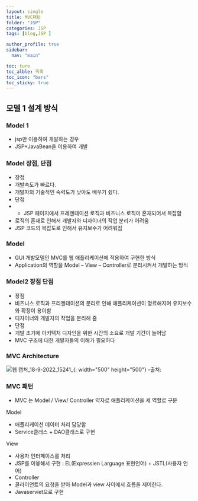 ```yaml
---
layout: single
title: MVC패턴
folder: "JSP"
categories: JSP
tags: [blog,JSP ]

author_profile: true
sidebar:
  nav: "main"

toc: ture
toc_alble: 목록
toc_icon: "bars"
toc_sticky: true
---
```

## 모델 1 설계 방식
### Model 1
* jsp만 이용하여 개발하는 경우
* JSP+JavaBean을 이용하여 개발

### Model 장점, 단점
* 장점
* 개발속도가 빠르다.
* 개발자의 기술적인 숙력도가 낮아도 배우기 슀다.
* 단점
* - JSP 페이지에서 프레젠테이션 로직과 비즈니스 로직이    혼재되어서 복잡함
*  로직의 혼재로 인해서 개발자와 디자이너의 작업 분리가 어려움
*  JSP 코드의 복잡도로 인해서 유지보수가 어려워짐

### Model 
* GUI 개발모델인 MVC를 웹 애플리케이션에 적용하여 구현한 방식
*  Application의 역할을 Model – View – Controller로 분리시켜서 개발하는 방식

### Model2 장점 단점
* 장점
* 비즈니스 로직과 프리젠테이션의 분리로 인해 애플리케이션이 명료해지며 유지보수와 확장이 용이함
*  디자이너와 개발자의 작업을 분리해 줌
*  단점
* 개발 초기에 아키텍처 디자인을 위한 시간의 소요로 개발 기간이 늘어남
*  MVC 구조에 대한 개발자들의 이해가 필요하다

### MVC Architecture
![웹 캡처_18-9-2022_15241_](https://user-images.githubusercontent.com/107549149/190888145-dc4fc3bb-8f71-4796-b024-92cebf544f5c.jpeg){: width="500" height="500"}
-출처: 


### MVC 패턴
* MVC 는 Model / View/ Controller 약자로 애플리케이션을 세 역할로 구분

Model
* 애플리케이션 데이터 처리 담당함
* Service클래스 + DAO클래스로 구현

View
* 사용자 인터페이스를 처리
* JSP를 이욯해서 구현 : EL(Expressien Larguage 표현언어) + JSTL(사용자 언어)
* Controller
* 클라이언트의 요청을 받아 Model과 view 사이에서 흐름을 제어한다.
* Javaserviet으로 구현



